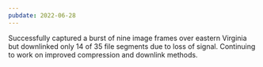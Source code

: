 ```yaml
---
pubdate: 2022-06-28
---
```


Successfully captured a burst of nine image frames over eastern Virginia but downlinked only 14 of 35 file segments due to loss of signal.  Continuing to work on improved compression and downlink methods.
